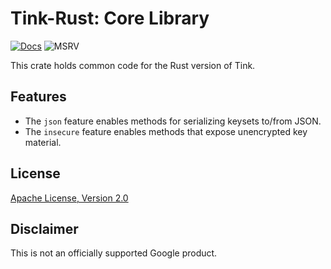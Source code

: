# Tink-Rust: Core Library

[![Docs](https://img.shields.io/badge/docs-rust-brightgreen?style=for-the-badge)](https://docs.rs/tink-core)
![MSRV](https://img.shields.io/badge/rustc-1.60+-yellow?style=for-the-badge)

This crate holds common code for the Rust version of Tink.

## Features

- The `json` feature enables methods for serializing keysets to/from JSON.
- The `insecure` feature enables methods that expose unencrypted key material.

## License

[Apache License, Version 2.0](http://www.apache.org/licenses/LICENSE-2.0)

## Disclaimer

This is not an officially supported Google product.
